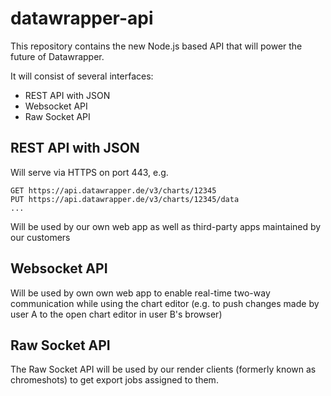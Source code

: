 # datawrapper-api

This repository contains the new Node.js based API that will power the future of Datawrapper.

It will consist of several interfaces:

* REST API with JSON
* Websocket API 
* Raw Socket API

## REST API with JSON

Will serve via HTTPS on port 443, e.g. 

    GET https://api.datawrapper.de/v3/charts/12345
    PUT https://api.datawrapper.de/v3/charts/12345/data
    ...

Will be used by our own web app as well as third-party apps maintained by our customers

## Websocket API

Will be used by own own web app to enable real-time two-way communication while using the chart editor (e.g. to push changes made by user A to the open chart editor in user B's browser)

## Raw Socket API

The Raw Socket API will be used by our render clients (formerly known as chromeshots) to get export jobs assigned to them.
